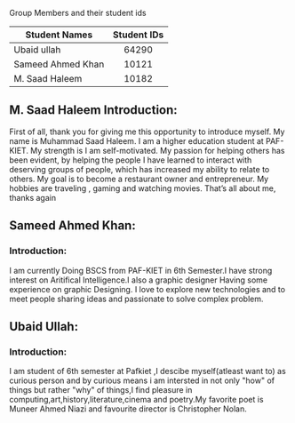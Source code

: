 Group Members and their student ids

| Student Names        | Student IDs   | 
| -------------------- |:-------------:|
| Ubaid ullah          | 64290         | 
| Sameed Ahmed Khan    | 10121         |   
| M. Saad Haleem       | 10182         |    

## M. Saad Haleem Introduction:
First of all, thank you for giving me this opportunity to introduce myself. My name is Muhammad Saad Haleem. I am a higher education student at PAF-KIET. My strength is I am self-motivated. My passion for helping others has been evident, by helping the people I have learned to interact with deserving groups of people, which has increased my ability to relate to others. My goal is to become a restaurant owner and entrepreneur. My hobbies are traveling , gaming and watching movies.
That’s all about me, thanks again

## Sameed Ahmed Khan:
### Introduction:
I am currently Doing BSCS from PAF-KIET in 6th Semester.I have strong interest on Aritifical Intelligence.I also a graphic designer Having some experience on graphic Designing. I love to explore new technologies and to meet people sharing ideas and passionate to solve complex problem.


## Ubaid Ullah:

### Introduction:

I am student of 6th semester at Pafkiet ,I descibe myself(atleast want to) as curious person and by curious means i am intersted in not only "how" of things but rather "why" of things,I find pleasure in computing,art,history,literature,cinema and poetry.My favorite poet is Muneer Ahmed Niazi and favourite director is Christopher Nolan.






